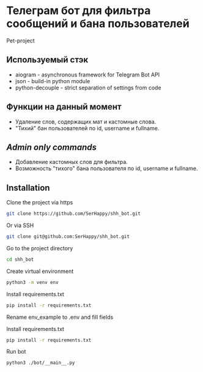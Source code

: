 # Телеграм бот для фильтра сообщений и бана пользователей

Pet-project

## Используемый стэк
- aiogram - asynchronous framework for Telegram Bot API
- json - build-in python module
- python-decouple - strict separation of settings from code

## Функции на данный момент

- Удаление слов, содержащих мат и кастомные слова.
- "Тихий" бан пользователей по id, username и fullname.

## *Admin only commands*

- Добавление кастомных слов для фильтра.
- Возможность "тихого" бана пользователя по id, username и fullname.

## Installation

Clone the project via https

```bash
git clone https://github.com/SerHappy/shh_bot.git
```

Or via SSH

```bash
git clone git@github.com:SerHappy/shh_bot.git
```

Go to the project directory

```bash
cd shh_bot
```

Create virtual environment

```bash
python3 -m venv env
```

Install requirements.txt

```bash
pip install -r requirements.txt
```

Rename env_example to .env and fill fields

Install requirements.txt

```bash
pip install -r requirements.txt
```

Run bot

```bash
python3 ./bot/__main__.py
```
